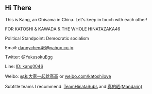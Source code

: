 ## Hi There

This is Kang, an Ohisama in China. Let's keep in touch with each other!

FOR KATOSHI & KAWADA & THE WHOLE HINATAZAKA46

Political Standpoint: Democratic socialism

Email: [dannychen46@yahoo.co.jp](mailto:dannychen46@yahoo.co.jp) 

Twitter: [@YakusokuEgg](http://twitter.com/YakusokuEgg)

Line: [ID: kang0046](http://dch46.github.io/about)

Weibo: [@和大家一起跳高高](http://weibo.com/katoshilove) or [weibo.com/katoshilove](http://weibo.com/katoshilove)

Subtitle teams I recommend: [TeamHinataSubs](http://twitter.com/TeamHinataSubs) and [真的晒(Mandarin)](https://m.bilibili.com/space/346794495)
